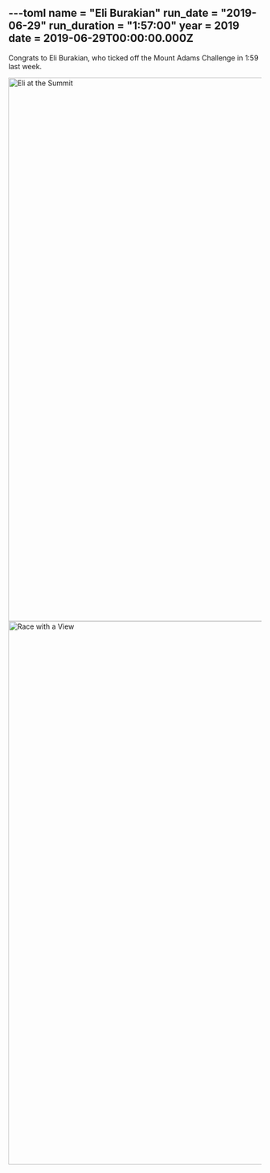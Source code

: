 ---toml
name = "Eli Burakian"
run_date = "2019-06-29"
run_duration = "1:57:00"
year = 2019
date = 2019-06-29T00:00:00.000Z
---

Congrats to Eli Burakian, who ticked off the Mount Adams Challenge in 1:59 last week.

<img src="/assets/images/uploads/burakian-2019-summit.jpg" alt="Eli at the Summit" width="1616" height="1080" class="img-fluid">
<img src="/assets/images/uploads/burakian-view-2019.jpg" alt="Race with a View" width="1616" height="1080" class="img-fluid">
